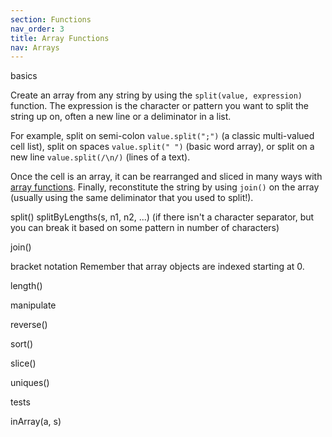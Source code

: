 ```yaml
---
section: Functions
nav_order: 3
title: Array Functions
nav: Arrays
---
```


basics 

Create an array from any string by using the `split(value, expression)` function. 
The expression is the character or pattern you want to split the string up on, often a new line or a deliminator in a list. 

For example, split on semi-colon `value.split(";")` (a classic multi-valued cell list), split on spaces `value.split(" ")` (basic word array), or split on a new line `value.split(/\n/)` (lines of a text).

Once the cell is an array, it can be rearranged and sliced in many ways with [array functions](https://openrefine.org/docs/manual/grelfunctions#array-functions).
Finally, reconstitute the string by using `join()` on the array (usually using the same deliminator that you used to split!). 


split()
splitByLengths(s, n1, n2, ...) (if there isn't a character separator, but you can break it based on some pattern in number of characters)

join()

bracket notation
Remember that array objects are indexed starting at 0. 

length()

manipulate 

reverse()

sort()

slice()

uniques()

tests

inArray(a, s)

